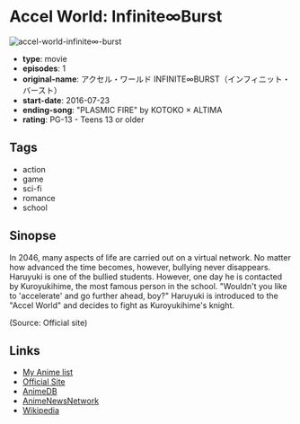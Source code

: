 # Accel World: Infinite∞Burst

![accel-world-infinite∞-burst](https://cdn.myanimelist.net/images/anime/5/87145.jpg)

-   **type**: movie
-   **episodes**: 1
-   **original-name**: アクセル・ワールド INFINITE∞BURST（インフィニット・バースト）
-   **start-date**: 2016-07-23
-   **ending-song**: "PLASMIC FIRE" by KOTOKO × ALTIMA
-   **rating**: PG-13 - Teens 13 or older

## Tags

-   action
-   game
-   sci-fi
-   romance
-   school

## Sinopse

In 2046, many aspects of life are carried out on a virtual network. No matter how advanced the time becomes, however, bullying never disappears. Haruyuki is one of the bullied students. However, one day he is contacted by Kuroyukihime, the most famous person in the school. "Wouldn't you like to 'accelerate' and go further ahead, boy?" Haruyuki is introduced to the "Accel World" and decides to fight as Kuroyukihime's knight.

(Source: Official site)

## Links

-   [My Anime list](https://myanimelist.net/anime/31763/Accel_World__Infinite∞Burst)
-   [Official Site](http://www.accel-world.net/)
-   [AnimeDB](http://anidb.info/perl-bin/animedb.pl?show=anime&aid=11680)
-   [AnimeNewsNetwork](http://www.animenewsnetwork.com/encyclopedia/anime.php?id=18063)
-   [Wikipedia](https://en.wikipedia.org/wiki/Accel_World)
